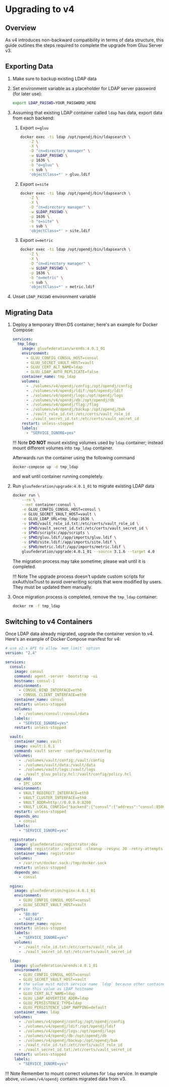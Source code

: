 # Upgrading to v4

## Overview

As v4 introduces non-backward compatibility in terms of data structure, this guide outlines the steps required to complete the upgrade from Gluu Server v3.

## Exporting Data

1.  Make sure to backup existing LDAP data

1.  Set environment variable as a placeholder for LDAP server password (for later use):

    ```sh
    export LDAP_PASSWD=YOUR_PASSWORD_HERE
    ```

1.  Assuming that existing LDAP container called `ldap` has data, export data from each backend:

    1.  Export `o=gluu`

        ```sh
        docker exec -ti ldap /opt/opendj/bin/ldapsearch \
            -Z \
            -X \
            -D "cn=directory manager" \
            -w $LDAP_PASSWD \
            -p 1636 \
            -b "o=gluu" \
            -s sub \
            'objectClass=*' > gluu.ldif
        ```

    1.  Export `o=site`

        ```sh
        docker exec -ti ldap /opt/opendj/bin/ldapsearch \
            -Z \
            -X \
            -D "cn=directory manager" \
            -w $LDAP_PASSWD \
            -p 1636 \
            -b "o=site" \
            -s sub \
            'objectClass=*' > site.ldif
        ```


    1.  Export `o=metric`

        ```sh
        docker exec -ti ldap /opt/opendj/bin/ldapsearch \
            -Z \
            -X \
            -D "cn=directory manager" \
            -w $LDAP_PASSWD \
            -p 1636 \
            -b "o=metric" \
            -s sub \
            'objectClass=*' > metric.ldif
        ```

1.  Unset `LDAP_PASSWD` environment variable

## Migrating Data

1.  Deploy a temporary Wren:DS container; here's an example for Docker Compose:

    ```yaml
    services:
      tmp_ldap:
        image: gluufederation/wrends:4.0.1_01
        environment:
          - GLUU_CONFIG_CONSUL_HOST=consul
          - GLUU_SECRET_VAULT_HOST=vault
          - GLUU_CERT_ALT_NAME=ldap
          - GLUU_LDAP_AUTO_REPLICATE=false
        container_name: tmp_ldap
        volumes:
          - ./volumes/v4/opendj/config:/opt/opendj/config
          - ./volumes/v4/opendj/ldif:/opt/opendj/ldif
          - ./volumes/v4/opendj/logs:/opt/opendj/logs
          - ./volumes/v4/opendj/db:/opt/opendj/db
          - ./volumes/v4/opendj/flag:/flag
          - ./volumes/v4/opendj/backup:/opt/opendj/bak
          - ./vault_role_id.txt:/etc/certs/vault_role_id
          - ./vault_secret_id.txt:/etc/certs/vault_secret_id
        restart: unless-stopped
        labels:
          - "SERVICE_IGNORE=yes"
    ```

    !!! Note
        **DO NOT** mount existing volumes used by `ldap` container; instead mount different volumes into `tmp_ldap` container.

    Afterwards run the container using the following command

    ```sh
    docker-compose up -d tmp_ldap
    ```

    and wait until container running completely.

1.  Run `gluufederation/upgrade:4.0.1_01` to migrate existing LDAP data

    ```sh
    docker run \
        --rm \
        --net container:consul \
        -e GLUU_CONFIG_CONSUL_HOST=consul \
        -e GLUU_SECRET_VAULT_HOST=vault \
        -e GLUU_LDAP_URL=tmp_ldap:1636 \
        -v $PWD/vault_role_id.txt:/etc/certs/vault_role_id \
        -v $PWD/vault_secret_id.txt:/etc/certs/vault_secret_id \
        -v $PWD/scripts:/app/scripts \
        -v $PWD/gluu.ldif:/app/imports/gluu.ldif \
        -v $PWD/site.ldif:/app/imports/site.ldif \
        -v $PWD/metric.ldif:/app/imports/metric.ldif \
        gluufederation/upgrade:4.0.1_01 --source 3.1.6 --target 4.0
    ```

    The migration process may take sometime; please wait until it is completed.

    !!! Note
        The upgrade process doesn't update custom scripts for oxAuth/oxTrust to avoid overwriting scripts that were modified by users. They must be updated them manually.

3.  Once migration process is completed, remove the `tmp_ldap` container:

    ```sh
    docker rm -f tmp_ldap
    ```

## Switching to v4 Containers

Once LDAP data already migrated, upgrade the container version to v4. Here's an example of Docker Compose manifest for v4:

```yaml
# use v2.x API to allow `mem_limit` option
version: "2.4"

services:
  consul:
    image: consul
    command: agent -server -bootstrap -ui
    hostname: consul-1
    environment:
      - CONSUL_BIND_INTERFACE=eth0
      - CONSUL_CLIENT_INTERFACE=eth0
    container_name: consul
    restart: unless-stopped
    volumes:
      - ./volumes/consul:/consul/data
    labels:
      - "SERVICE_IGNORE=yes"
    restart: unless-stopped

  vault:
    container_name: vault
    image: vault:1.0.1
    command: vault server -config=/vault/config
    volumes:
      - ./volumes/vault/config:/vault/config
      - ./volumes/vault/data:/vault/data
      - ./volumes/vault/logs:/vault/logs
      - ./vault_gluu_policy.hcl:/vault/config/policy.hcl
    cap_add:
      - IPC_LOCK
    environment:
      - VAULT_REDIRECT_INTERFACE=eth0
      - VAULT_CLUSTER_INTERFACE=eth0
      - VAULT_ADDR=http://0.0.0.0:8200
      - VAULT_LOCAL_CONFIG={"backend":{"consul":{"address":"consul:8500","path":"vault/"}},"listener":{"tcp":{"address":"0.0.0.0:8200","tls_disable":1}}}
    restart: unless-stopped
    depends_on:
      - consul
    labels:
      - "SERVICE_IGNORE=yes"

  registrator:
    image: gluufederation/registrator:dev
    command: registrator -internal -cleanup -resync 30 -retry-attempts 5 -retry-interval 10 consul://consul:8500
    container_name: registrator
    volumes:
      - /var/run/docker.sock:/tmp/docker.sock
    restart: unless-stopped
    depends_on:
      - consul

  nginx:
    image: gluufederation/nginx:4.0.1_01
    environment:
      - GLUU_CONFIG_CONSUL_HOST=consul
      - GLUU_SECRET_VAULT_HOST=vault
    ports:
      - "80:80"
      - "443:443"
    container_name: nginx
    restart: unless-stopped
    labels:
      - "SERVICE_IGNORE=yes"
    volumes:
      - ./vault_role_id.txt:/etc/certs/vault_role_id
      - ./vault_secret_id.txt:/etc/certs/vault_secret_id

  ldap:
    image: gluufederation/wrends:4.0.1_01
    environment:
      - GLUU_CONFIG_CONSUL_HOST=consul
      - GLUU_SECRET_VAULT_HOST=vault
      # the value must match service name `ldap` because other containers
      # use this value as LDAP hostname
      - GLUU_CERT_ALT_NAME=ldap
      - GLUU_LDAP_ADVERTISE_ADDR=ldap
      - GLUU_PERSISTENCE_TYPE=ldap
      - GLUU_PERSISTENCE_LDAP_MAPPING=default
    container_name: ldap
    volumes:
      - ./volumes/v4/opendj/config:/opt/opendj/config
      - ./volumes/v4/opendj/ldif:/opt/opendj/ldif
      - ./volumes/v4/opendj/logs:/opt/opendj/logs
      - ./volumes/v4/opendj/db:/opt/opendj/db
      - ./volumes/v4/opendj/backup:/opt/opendj/bak
      - ./vault_role_id.txt:/etc/certs/vault_role_id
      - ./vault_secret_id.txt:/etc/certs/vault_secret_id
    restart: unless-stopped
    labels:
      - "SERVICE_IGNORE=yes"
```

!!! Note
    Remember to mount correct volumes for `ldap` service. In example above, `volumes/v4/opendj` contains migrated data from v3.
